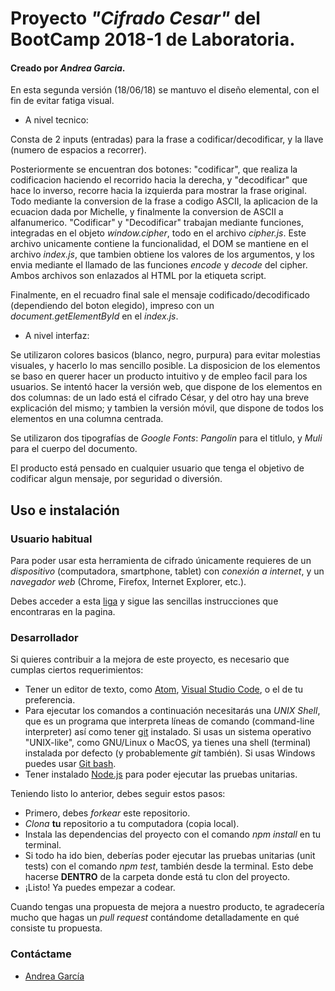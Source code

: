 ﻿# Proyecto *"Cifrado Cesar"* del BootCamp 2018-1 de Laboratoria.
#### Creado por *Andrea Garcia*.

En esta segunda versión (18/06/18) se mantuvo el diseño elemental, con el fin de evitar fatiga visual.

* A nivel tecnico:

Consta de 2 inputs (entradas) para la frase a codificar/decodificar, y la llave (numero de espacios a recorrer).

Posteriormente se encuentran dos botones: "codificar", que realiza la codificacion haciendo el recorrido hacia la derecha,
y "decodificar" que hace lo inverso, recorre hacia la izquierda para mostrar la frase original. Todo mediante la conversion de la
frase a codigo ASCII, la aplicacion de la ecuacion dada por Michelle, y finalmente la conversion de ASCII a alfanumerico.
"Codificar" y "Decodificar" trabajan mediante funciones, integradas en el objeto *window.cipher*, todo en el archivo *cipher.js*.
Este archivo unicamente contiene la funcionalidad, el DOM se mantiene en el archivo *index.js*, que tambien obtiene los valores de los argumentos, y los envia mediante el llamado de las funciones *encode* y *decode* del cipher.
Ambos archivos son enlazados al HTML por la etiqueta script.

Finalmente, en el recuadro final sale el mensaje codificado/decodificado (dependiendo del boton elegido), impreso con un *document.getElementById* en el *index.js*.

* A nivel interfaz:

Se utilizaron colores basicos (blanco, negro, purpura) para evitar molestias visuales, y hacerlo lo mas sencillo posible.
La disposicion de los elementos se baso en querer hacer un producto intuitivo y de empleo facil para los usuarios.
Se intentó hacer la versión web, que dispone de los elementos en dos columnas: de un lado está el cifrado César, y del otro hay una breve explicación del mismo; y tambien la versión móvil, que dispone de todos los elementos en una columna centrada.

Se utilizaron dos tipografías de *Google Fonts*: *Pangolin* para el titlulo, y *Muli* para el cuerpo del documento.

El producto está pensado en cualquier usuario que tenga el objetivo de codificar algun mensaje, por seguridad o diversión.

## Uso e instalación

### Usuario habitual

Para poder usar esta herramienta de cifrado únicamente requieres de un _dispositivo_ (computadora, smartphone, tablet) con _conexión a internet_, y un _navegador web_ (Chrome, Firefox, Internet Explorer, etc.).

Debes acceder a esta [liga](https://anndygrs.github.io/cdmx-2018-06-bc-core-am-cipher/src/) y sigue las sencillas instrucciones que encontraras en la pagina.

### Desarrollador

Si quieres contribuir a la mejora de este proyecto, es necesario que cumplas ciertos requerimientos:

* Tener un editor de texto, como [Atom](https://atom.io/), [Visual Studio Code](https://code.visualstudio.com/), o el de tu preferencia.
* Para ejecutar los comandos a continuación necesitarás una _UNIX Shell_, que es un programa que interpreta líneas de comando (command-line interpreter) así como tener [git](https://git-scm.com/book/es/v1/Empezando-Instalando-Git) instalado. Si usas un sistema operativo "UNIX-like", como GNU/Linux o MacOS, ya tienes una shell (terminal) instalada por defecto (y probablemente _git_ también). Si usas Windows puedes usar [Git bash](https://git-scm.com/download/win).
* Tener instalado [Node.js](https://nodejs.org/en/) para poder ejecutar las pruebas unitarias.

Teniendo listo lo anterior, debes seguir estos pasos:

* Primero, debes _forkear_ este repositorio.
* _Clona_ **tu** repositorio a tu computadora (copia local).
* Instala las dependencias del proyecto con el comando _npm install_ en tu terminal. 
* Si todo ha ido bien, deberías poder ejecutar las pruebas unitarias (unit tests) con el comando _npm test_, también desde la terminal. Esto debe hacerse **DENTRO** de la carpeta donde está tu clon del proyecto.
* ¡Listo! Ya puedes empezar a codear.

Cuando tengas una propuesta de mejora a nuestro producto, te agradecería mucho que hagas un _pull request_ contándome detalladamente en qué consiste tu propuesta.

### Contáctame

* [Andrea García](https://facebook.com/AnndyGrs)

